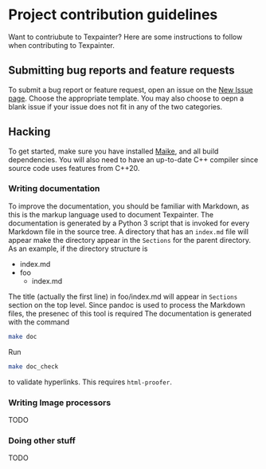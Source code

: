 # Project contribution guidelines

Want to contriubute to Texpainter? Here are some instructions to follow when contributing to
Texpainter.

## Submitting bug reports and feature requests

To submit a bug report or feature request, open an issue on the
[New Issue page](https://github.com/milasudril/texpainter/issues/new/choose). Choose the appropriate
template. You may also choose to oepn a blank issue if your issue does not fit in any of the two
categories.

## Hacking

To get started, make sure you have installed [Maike](https://github.com/milasudril/maike), and
all build dependencies. You will also need to have an up-to-date C++ compiler since source code uses
features from C++20.

### Writing documentation

To improve the documentation, you should be familiar with Markdown, as this is the markup language
used to document Texpainter. The documentation is generated by a Python 3 script that is invoked for
every Markdown file in the source tree. A directory that has an `index.md` file will appear make the
directory appear in the `Sections` for the parent directory. As an example, if the directory
structure is

* index.md
* foo
  * index.md

The title (actually the first line) in foo/index.md will appear in `Sections` section on the top
level. Since pandoc is used to process the Markdown files, the presenec of this tool is required The
documentation is generated with the command

```sh
make doc
```

Run

```sh
make doc_check
```

to validate hyperlinks. This requires `html-proofer`.

### Writing Image processors

TODO

### Doing other stuff

TODO